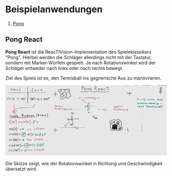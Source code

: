 # Beispielanwendungen

1. [Pong](#pong-react)

## Pong React

**Pong React** ist die ReacTIVision-Implementation des Spieleklassikers "Pong". Hierbei
werden die Schläger allerdings nicht mit der Tastatur, sondern mit Marker-Würfeln gespielt.
Je nach Rotationswinkel wird der Schläger entweder nach links oder nach rechts bewegt.

Ziel des Spiels ist es, den Tennisball ins gegnerische Aus zu manövrieren.

![draft_pong_react_230327-01.png](./assets/images/sketch/draft_pong_react_230327-01.png)

Die Skizze zeigt, wie der Rotationswinkel in Richtung und Geschwindigkeit übersetzt wird.